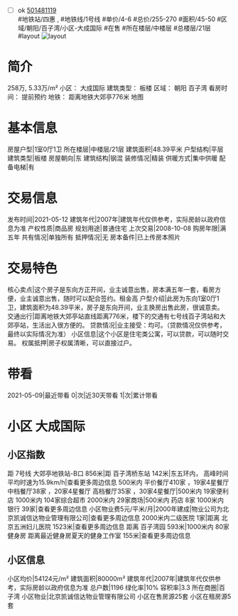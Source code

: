 - [ ] ok [501481119](https://bj.5i5j.com/ershoufang/501481119.html)  
 #地铁站/四惠 ,  #地铁线/1号线
#单价/4-6 #总价/255-270 #面积/45-50   #区域/朝阳/百子湾/小区-大成国际 #在售 #所在楼层/中楼层 #总楼层/21层 #layout 
![layout](http://image2a.5i5j.com/bdir/layout/17b94d5bd8e14f5093e39de6f582996b.jpg_P5.jpg) 
# 简介 
 258万,  5.33万/m² 
小区： 大成国际
建筑类型： 板楼
区域： 朝阳 百子湾
看房时间： 提前预约
地铁： 距离地铁大郊亭776米 地图
# 基本信息 
 房屋户型|1室0厅1卫
所在楼层|中楼层/21层
建筑面积|48.39平米
户型结构|平层
建筑类型|板楼
房屋朝向|东
建筑结构|钢混
装修情况|精装
供暖方式|集中供暖
配备电梯|有
# 交易信息 
 发布时间|2021-05-12
建筑年代|2007年|建筑年代仅供参考，实际房龄以政府信息为准
产权性质|商品房
规划用途|普通住宅
上次交易|2008-10-08
购房年限|满五年
共有情况|单独所有
抵押情况|无
房本备件|已上传房本照片
# 交易特色 
 核心卖点|这个房子是东向方正开间，业主诚意出售，房本满五年一套，看房方便，业主诚意出售，随时可以配合签约。租金高
户型介绍|此房为东向1室0厅1卫，建筑面积为48.39平米，房子是东向开间，业主换房出售此房，很诚意卖。
交通出行|距离地铁大郊亭站直线距离776米，楼下的交通有七号线百子湾站和大郊亭站，生活出入很方便的。
贷款情况|业主接受：均可。（贷款情况仅供参考，最终以实际情况为准）
小区信息|这个小区是住宅类公寓，可以贷款，可以随时交易。
权属抵押|房子权属清晰，可以直接过户。
# 带看 
 2021-05-09|最近带看	 0|次|近30天带看	 1|次|累计带看
# 小区 大成国际
## 小区指数 
 距 7号线 大郊亭地铁站-B口 856米|距 百子湾桥东站 142米|东五环内， 高峰时间平均时速为15.9km/h|查看更多周边信息
500米内 平价餐厅410家 ，19家4星餐厅
中档餐厅38家 ，20家4星餐厅
高档餐厅35家 ，30家4星餐厅|500米内 19家便利店
1000米内 104家综合超市
2000米内 29家商场|500米内 药店 8家
1000米内 银行 39家|查看更多周边信息
小区物业费5元/平米/月|2000年建成|物业公司为北京凯诚信达物业管理有限公司|查看更多周边信息
2000米内二级医院 1家|距离 北京五洲妇儿医院  1523米|查看更多周边信息
距离 百子湾园 593米|1000米内 80家 健身房
距离最近健身房夏天的健身工作室 155米|查看更多周边信息
## 小区信息 
 小区均价|54124元/m²
建筑面积|80000m²
建筑年代|2007年|建筑年代仅供参考，实际房龄以政府信息为准
总户数|1196
绿化率|10%
容积率|3.3
所在商圈|百子湾
小区物业|北京凯诚信达物业管理有限公司
小区在售房源25套
小区在租房源5套
